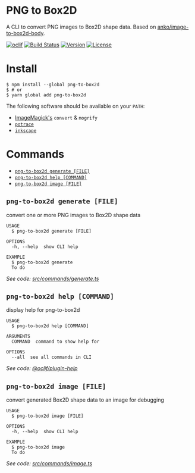 PNG to Box2D
============

A CLI to convert PNG images to Box2D shape data. Based on [anko/image-to-box2d-body](https://github.com/anko/image-to-box2d-body).

[![oclif](https://img.shields.io/badge/cli-oclif-brightgreen.svg)](https://oclif.io)
[![Build Status](https://dev.azure.com/jmerle/png-to-box2d/_apis/build/status/Build?branchName=master)](https://dev.azure.com/jmerle/png-to-box2d/_build/latest?definitionId=8&branchName=master)
[![Version](https://img.shields.io/npm/v/png-to-box2d.svg)](https://npmjs.org/package/png-to-box2d)
[![License](https://img.shields.io/npm/l/png-to-box2d.svg)](https://github.com/jmerle/png-to-box2d/blob/master/package.json)

# Install

```sh-session
$ npm install --global png-to-box2d
$ # or
$ yarn global add png-to-box2d
```

The following software should be available on your `PATH`:
* [ImageMagick's](https://imagemagick.org/) `convert` & `mogrify`
* [`potrace`](http://potrace.sourceforge.net/)
* [`inkscape`](https://inkscape.org/)

# Commands

<!-- commands -->
* [`png-to-box2d generate [FILE]`](#png-to-box2d-generate-file)
* [`png-to-box2d help [COMMAND]`](#png-to-box2d-help-command)
* [`png-to-box2d image [FILE]`](#png-to-box2d-image-file)

## `png-to-box2d generate [FILE]`

convert one or more PNG images to Box2D shape data

```
USAGE
  $ png-to-box2d generate [FILE]

OPTIONS
  -h, --help  show CLI help

EXAMPLE
  $ png-to-box2d generate
  To do
```

_See code: [src/commands/generate.ts](https://github.com/jmerle/png-to-box2d/blob/v1.0.0/src/commands/generate.ts)_

## `png-to-box2d help [COMMAND]`

display help for png-to-box2d

```
USAGE
  $ png-to-box2d help [COMMAND]

ARGUMENTS
  COMMAND  command to show help for

OPTIONS
  --all  see all commands in CLI
```

_See code: [@oclif/plugin-help](https://github.com/oclif/plugin-help/blob/v2.2.1/src/commands/help.ts)_

## `png-to-box2d image [FILE]`

convert generated Box2D shape data to an image for debugging

```
USAGE
  $ png-to-box2d image [FILE]

OPTIONS
  -h, --help  show CLI help

EXAMPLE
  $ png-to-box2d image
  To do
```

_See code: [src/commands/image.ts](https://github.com/jmerle/png-to-box2d/blob/v1.0.0/src/commands/image.ts)_
<!-- commandsstop -->
